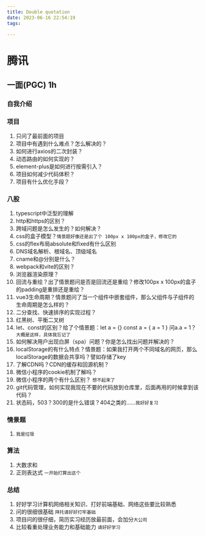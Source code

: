 ```yaml
---
title: Double quotation
date: 2023-06-16 22:54:19
tags:

---
```




# 腾讯
## 一面(PGC) 1h



### 自我介绍

### 项目
1. 只问了最前面的项目
2. 项目中有遇到什么难点？怎么解决的？
3. 如何进行axios的二次封装？
4. 动态路由的如何实现的？
5. element-plus是如何进行按需引入？
6. 项目如何减少代码体积？
7. 项目有什么优化手段？
### 八股
1. typescript中泛型的理解
2. http和https的区别？
3. 跨域问题是怎么发生的？如何解决？
4. css的盒子模型？`情景题好像还是出了个 100px x 100px的盒子，修改它的`
5. css的flex布局absolute和fixed有什么区别
6. DNS域名解析、根域名、顶级域名
7. cname和@分别是什么？
9. webpack和vite的区别？
10. 浏览器渲染原理？
11. 回流与重绘？出了情景题问是否是回流还是重绘？修改100px x 100px的盒子的padding是重排还是重绘？
12. vue3生命周期？情景题问了当一个组件中嵌套组件，那么父组件与子组件的生命周期是怎么样的？
13. 二分查找、快速排序的实现过程？
14. 红黑树、平衡二叉树
15. let、const的区别？给了个情景题：let a = {} const a = { a = 1 }  问a.a = 1？`大概是这样，具体我忘记了`
16. 如何解决用户出现白屏（spa）问题？你是怎么找出问题并解决的？
17. localStorage的有什么特点？情景题：如果我打开两个不同域名的网页，那么localStorage的数据会共享吗？譬如存储了key
18. 了解CDN吗？CDN的缓存和回源机制？
19. 微信小程序的cookie机制了解吗？
20. 微信小程序的两个有什么区别？ `想不起来了`
21. git代码管理，如何实现我现在不要的代码放到仓库里，后面再用的时候拿到该代码？
22. 状态码，503？300的是什么错误？404之类的……`我好好复习`
### 情景题
1. `我是垃圾`
### 算法
1. 大数求和
2. 正则表达式 `一开始打算出这个`

### 总结
1. 好好学习计算机网络相关知识、打好前端基础、网络这些要比较熟悉
2. 问的很细很基础 `拜托请好好打牢基础`
3. 项目问的很仔细，简历实习经历放最前面，会加分`大公司`
4. 比较看重处理业务能力和基础能力 `请好好学习`
